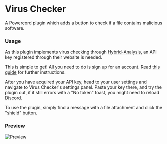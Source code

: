 # Virus Checker
A Powercord plugin which adds a button to check if a file contains malicious software.

### Usage
As this plugin implements virus checking through [Hybrid-Analysis](https://www.hybrid-analysis.com/), an API key registered through their website is needed.

This is simple to get! All you need to do is sign up for an account. Read [this guide](https://www.hybrid-analysis.com/knowledge-base/issuing-self-signed-api-key) for further instructions.

After you have acquired your API key, head to your user settings and navigate to Virus Checker's settings panel. Paste your key there, and try the plugin out, if it still errors with a "No token" toast, you might need to reload Discord.

To use the plugin, simply find a message with a file attachment and click the "shield" button.

### Preview
![Preview](https://i.imgur.com/tFTI6lb.gif)
